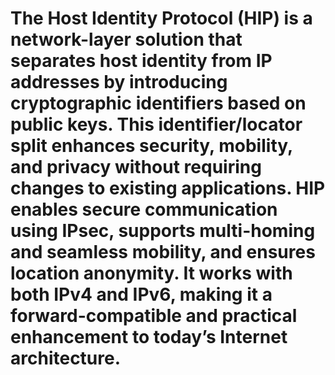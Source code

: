 # The Host Identity Protocol (HIP) is a network-layer solution that separates host identity from IP addresses by introducing cryptographic identifiers based on public keys. This identifier/locator split enhances security, mobility, and privacy without requiring changes to existing applications. HIP enables secure communication using IPsec, supports multi-homing and seamless mobility, and ensures location anonymity. It works with both IPv4 and IPv6, making it a forward-compatible and practical enhancement to today’s Internet architecture.
